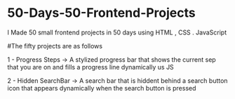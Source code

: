 # 50-Days-50-Frontend-Projects
I Made 50 small frontend projects in 50 days using HTML , CSS . JavaScript



#The fifty projects are as follows

1 - Progress Steps  -> A stylized progress bar that shows the current sep that you are on and fills a progress line dynamically us JS


2 - Hidden SearchBar -> A search bar that is hiddent behind a search button icon that appears dynamically when the search button is pressed




